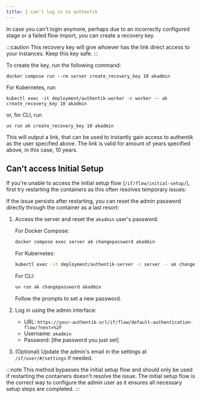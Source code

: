 ```yaml
---
title: I can't log in to authentik
---
```


In case you can't login anymore, perhaps due to an incorrectly configured stage or a failed flow import, you can create a recovery key.

:::caution
This recovery key will give whoever has the link direct access to your instances. Keep this key safe.
:::

To create the key, run the following command:

```shell
docker compose run --rm server create_recovery_key 10 akadmin
```

For Kubernetes, run

```shell
kubectl exec -it deployment/authentik-worker -c worker -- ak create_recovery_key 10 akadmin
```

or, for CLI, run

```shell
uv run ak create_recovery_key 10 akadmin
```

This will output a link, that can be used to instantly gain access to authentik as the user specified above. The link is valid for amount of years specified above, in this case, 10 years.

## Can't access Initial Setup

If you're unable to access the initial setup flow (`/if/flow/initial-setup/`), first try restarting the containers as this often resolves temporary issues:

If the issue persists after restarting, you can reset the admin password directly through the container as a last resort:

1. Access the server and reset the `akadmin` user's password:

    For Docker Compose:

    ```bash
    docker compose exec server ak changepassword akadmin
    ```

    For Kubernetes:

    ```bash
    kubectl exec -it deployment/authentik-server -c server -- ak changepassword akadmin
    ```

    For CLI:

    ```bash
    uv run ak changepassword akadmin
    ```

    Follow the prompts to set a new password.

2. Log in using the admin interface:

    - URL: `https://your-authentik-url/if/flow/default-authentication-flow/?next=%2F`
    - Username: `akadmin`
    - Password: [the password you just set]

3. (Optional) Update the admin's email in the settings at `/if/user/#/settings` if needed.

:::note
This method bypasses the initial setup flow and should only be used if restarting the containers doesn't resolve the issue. The initial setup flow is the correct way to configure the admin user as it ensures all necessary setup steps are completed.
:::
